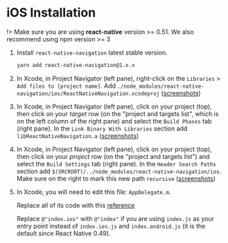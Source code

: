 # iOS Installation

!> Make sure you are using **react-native** version >= 0.51. We also recommend using npm version >= 3

1. Install `react-native-navigation` latest stable version.

    ```sh
	yarn add react-native-navigation@1.x.x
    ```

2. In Xcode, in Project Navigator (left pane), right-click on the `Libraries` > `Add files to [project name]`. Add `./node_modules/react-native-navigation/ios/ReactNativeNavigation.xcodeproj` ([screenshots](https://facebook.github.io/react-native/docs/0.54/linking-libraries-ios.html#step-1-1))

3. In Xcode, in Project Navigator (left pane), click on your project (top), then click on your *target* row (on the "project and targets list", which is on the left column of the right pane) and select the `Build Phases` tab (right pane). In the `Link Binary With Libraries` section add `libReactNativeNavigation.a` ([screenshots](https://facebook.github.io/react-native/docs/0.54/linking-libraries-ios.html#step-2-1))

4. In Xcode, in Project Navigator (left pane), click on your project (top), then click on your *project* row (on the "project and targets list") and select the `Build Settings` tab (right pane). In the `Header Search Paths` section add `$(SRCROOT)/../node_modules/react-native-navigation/ios`. Make sure on the right to mark this new path `recursive` ([screenshots](https://facebook.github.io/react-native/docs/0.54/linking-libraries-ios.html#step-3))

5. In Xcode, you will need to edit this file: `AppDelegate.m`. 

    Replace all of its code with this [reference](https://github.com/wix/react-native-navigation/blob/master/example/ios/example/AppDelegate.m)

    Replace `@"index.ios"` with `@"index"` if you are using `index.js` as your entry point instead of `index.ios.js` and `index.android.js` (it is the default since React Native 0.49).
